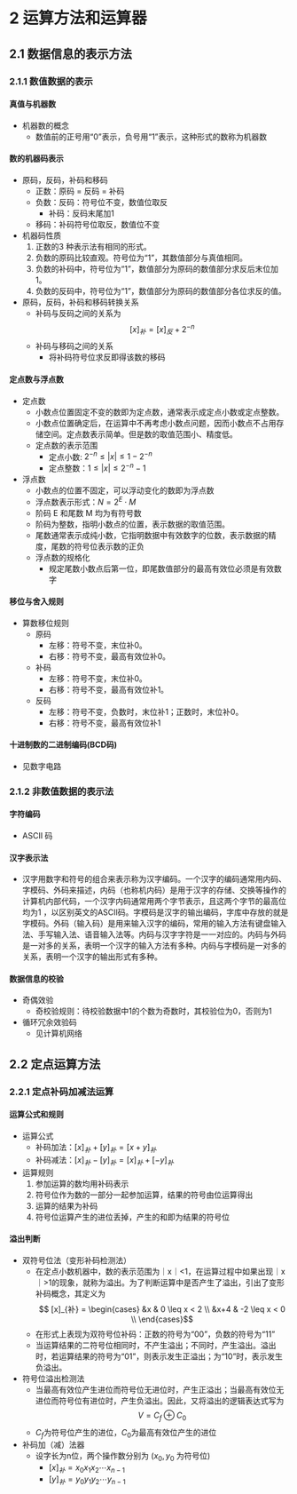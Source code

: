 <link rel=stylesheet href=style.css>

<h1> 2 运算方法和运算器 </h1>
<h2> 2.1 数据信息的表示方法 </h2>
<h3> 2.1.1 数值数据的表示 </h3>
<h4> 真值与机器数 </h4>

  - 机器数的概念
    - 数值前的正号用“0”表示，负号用“1”表示，这种形式的数称为机器数

<h4> 数的机器码表示 </h4>

  - 原码，反码，补码和移码
    - 正数：原码 = 反码 = 补码
    - 负数：反码：符号位不变，数值位取反
      - 补码：反码末尾加1
    - 移码：补码符号位取反，数值位不变
  - 机器码性质
    1. 正数的3 种表示法有相同的形式。
    2. 负数的原码比较直观。符号位为“1”，其数值部分与真值相同。
    3. 负数的补码中，符号位为“1”，数值部分为原码的数值部分求反后末位加1。
    4. 负数的反码中，符号位为“1”，数值部分为原码的数值部分各位求反的值。
  - 原码，反码，补码和移码转换关系
    - 补码与反码之间的关系为
      $$[x]_{补}=[x]_{反}+2^{-n}$$
    - 补码与移码之间的关系
      - 将补码符号位求反即得该数的移码

<h4> 定点数与浮点数 </h4>

  - 定点数
    - 小数点位置固定不变的数即为定点数，通常表示成定点小数或定点整数。
    - 小数点位置确定后，在运算中不再考虑小数点问题，因而小数点不占用存储空间。定点数表示简单。但是数的取值范围小、精度低。
    - 定点数的表示范围
      - 定点小数: $2^{-n} \leq |x| \leq 1-2^{-n}$
      - 定点整数：$1\leq|x|\leq2^{-n}-1$
  - 浮点数
    - 小数点的位置不固定，可以浮动变化的数即为浮点数
    - 浮点数表示形式：$N=2^E\cdot M$
    - 阶码 E 和尾数 M 均为有符号数
    - 阶码为整数，指明小数点的位置，表示数据的取值范围。
    - 尾数通常表示成纯小数，它指明数据中有效数字的位数，表示数据的精度，尾数的符号位表示数的正负
    - 浮点数的规格化
      - 规定尾数小数点后第一位，即尾数值部分的最高有效位必须是有效数字

<h4> 移位与舍入规则 </h4>

  - 算数移位规则
      - 原码
        - 左移：符号不变，末位补0。
    	- 右移：符号不变，最高有效位补0。
      - 补码	
        - 左移：符号不变，末位补0。
    	- 右移：符号不变，最高有效位补1。
      - 反码	
        - 左移：符号不变，负数时，末位补1；正数时，末位补0。
    	- 右移：符号不变，最高有效位补1

<h4> 十进制数的二进制编码(BCD码) </h4>

  - 见数字电路

<h3> 2.1.2 非数值数据的表示法 </h3>
<h4> 字符编码 </h4>

  - ASCII 码
<h4> 汉字表示法 </h4>

  - 汉字用数字和符号的组合来表示称为汉字编码。一个汉字的编码通常用内码、字模码、外码来描述，内码（也称机内码）是用于汉字的存储、交换等操作的计算机内部代码，一个汉字内码通常用两个字节表示，且这两个字节的最高位均为1 ，以区别英文的ASCII码。字模码是汉字的输出编码，字库中存放的就是字模码。外码（输入码）是用来输入汉字的编码，常用的输入方法有键盘输入法、手写输入法、语音输入法等。内码与汉字字符是一一对应的。内码与外码是一对多的关系，表明一个汉字的输入方法有多种。内码与字模码是一对多的关系，表明一个汉字的输出形式有多种。

<h4> 数据信息的校验 </h4>

  - 奇偶效验
    - 奇校验规则：待校验数据中1的个数为奇数时，其校验位为0，否则为1
  - 循环冗余效验码
    - 见计算机网络

<h2> 2.2 定点运算方法 </h2>
<h3> 2.2.1 定点补码加减法运算 </h3>
<h4> 运算公式和规则 </h4>

  - 运算公式
    - 补码加法：$[x]_{补}+[y]_{补}=[x+y]_{补}$
    - 补码减法：$[x]_{补}-[y]_{补}=[x]_{补}+[-y]_{补}$
  - 运算规则
    1. 参加运算的数均用补码表示
    2. 符号位作为数的一部分一起参加运算，结果的符号由位运算得出
    3. 运算的结果为补码
    4. 符号位运算产生的进位丢掉，产生的和即为结果的符号位

<h4> 溢出判断 </h4>

  - 双符号位法（变形补码检测法）
    - 在定点小数机器中，数的表示范围为｜x｜<1，在运算过程中如果出现｜x｜>1的现象，就称为溢出。为了判断运算中是否产生了溢出，引出了变形补码概念，其定义为
      $$ [x]_{补} = \begin{cases}  
      &x & 0 \leq x < 2 \\
      &x+4 & -2 \leq x < 0 \\
      \end{cases}$$
    - 在形式上表现为双符号位补码：正数的符号为“00”，负数的符号为“11”
    - 当运算结果的二符号位相同时，不产生溢出；不同时，产生溢出。溢出时，若运算结果的符号为“01”，则表示发生正溢出；为“10”时，表示发生负溢出。
  - 符号位溢出检测法
    - 当最高有效位产生进位而符号位无进位时，产生正溢出；当最高有效位无进位而符号位有进位时，产生负溢出。因此，又将溢出的逻辑表达式写为
    $$V = C_f⊕C_0$$
    - $C_{f}$为符号位产生的进位，$C_{0}$为最高有效位产生的进位
  - 补码加（减）法器
    - 设字长为n位，两个操作数分别为 ($x_0,y_0$ 为符号位)
      - $[x]_补 = x_0 x_1 x_2 \cdots x_{n-1}$
      - $[y]_补 = y_0 y_1 y_2 \cdots y_{n-1}$